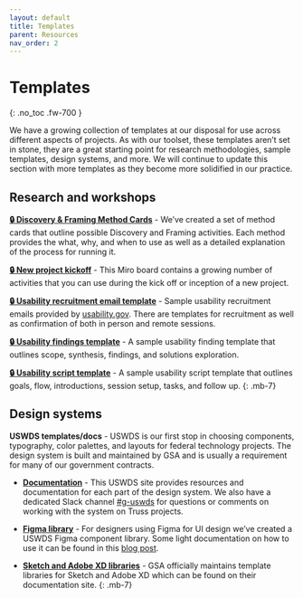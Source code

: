 ```yaml
---
layout: default
title: Templates
parent: Resources
nav_order: 2
---
```


# Templates
{: .no_toc .fw-700 }

We have a growing collection of templates at our disposal for use across different aspects of projects. As with our toolset, these templates aren’t set in stone, they are a great starting point for research methodologies, sample templates, design systems, and more. We will continue to update this section with more templates as they become more solidified in our practice.

## Research and workshops

**[🔒 Discovery & Framing Method Cards](https://drive.google.com/file/d/1If_bLbRyn4H8FmvIr7eBYKtu4AXcQ_Rj/view)** - We’ve created a set of method cards that outline possible Discovery and Framing activities. Each method provides the what, why, and when to use as well as a detailed explanation of the process for running it.

**[🔒 New project kickoff](https://miro.com/app/board/o9J_kt0cswE=/)** - This Miro board contains a growing number of activities that you can use during the kick off or inception of a new project.

**[🔒 Usability recruitment email template](https://drive.google.com/drive/u/0/folders/1qh4Ny2DRjsvrNLSx_GXZoOJkMXcUnmAv)** - Sample usability recruitment emails provided by [usability.gov](https://www.usability.gov/). There are templates for recruitment as well as confirmation of both in person and remote sessions.

**[🔒 Usability findings template](https://docs.google.com/presentation/d/1vXfdELAda8Vhg58G0wLZb4f2oXoFzQFKbe6JibRSoaQ/edit#slide=id.g4c4243ba87_0_414)** - A sample usability finding template that outlines scope, synthesis, findings, and solutions exploration.

**[🔒 Usability script template](https://docs.google.com/document/d/1GJ_DR_Zrho1cYNQRaMlkQ9Tz8aroVHy9Kci9-2898Z0/edit#heading=h.4uoggmftr6zl)** - A sample usability script template that outlines goals, flow, introductions, session setup, tasks, and follow up.
{: .mb-7}

## Design systems

**USWDS templates/docs** - USWDS is our first stop in choosing components, typography, color palettes, and layouts for federal technology projects. The design system is built and maintained by GSA and is usually a requirement for many of our government contracts.

- **[Documentation](https://designsystem.digital.gov/)** - This USWDS site provides resources and documentation for each part of the design system. We also have a dedicated Slack channel [#g-uswds](https://trussworks.slack.com/archives/C0122MPMXL3) for questions or comments on working with the system on Truss projects.

- **[Figma library](https://www.figma.com/community/file/836611771720754351/U.S.-Web-Design-System-(USWDS)-Component-library)** - For designers using Figma for UI design we’ve created a USWDS Figma component library. Some light documentation on how to use it can be found in this [blog post](https://truss.works/blog/uswds-figma-library).

- **[Sketch and Adobe XD libraries](https://designsystem.digital.gov/documentation/designers/)** - GSA officially maintains template libraries for Sketch and Adobe XD which can be found on their documentation site.
{: .mb-7}